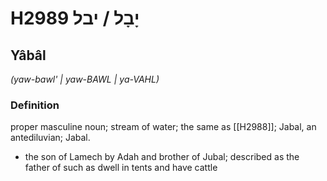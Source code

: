 # H2989 יָבָל / יבל

## Yâbâl

_(yaw-bawl' | yaw-BAWL | ya-VAHL)_

### Definition

proper masculine noun; stream of water; the same as [[H2988]]; Jabal, an antediluvian; Jabal.

- the son of Lamech by Adah and brother of Jubal; described as the father of such as dwell in tents and have cattle
